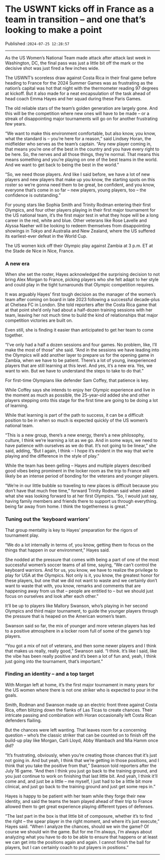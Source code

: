 # The USWNT kicks off in France as a team in transition – and one that’s looking to make a point

Published :`2024-07-25 12:28:57`

---

As the US Women’s National Team made attack after attack last week in Washington, DC, the final pass was just a little bit off the mark or the decisive shot was just fired a few inches wide.

The USWNT’s scoreless draw against Costa Rica in their final game before heading to France for the 2024 Summer Games was as frustrating as the nation’s capital was hot that night with the thermometer reading 97 degrees at kickoff. But it also made for a neat encapsulation of the task ahead of head coach Emma Hayes and her squad during these Paris Games.

The old reliable stars of the team’s golden generation are largely gone. And this will be the competition where new ones will have to be made – or a streak of disappointing major tournaments will go on for another frustrating few years.

“We want to make this environment comfortable, but also know, you know, what the standard is – you’re here for a reason,” said Lindsey Horan, the midfielder who serves as the team’s captain. “Any new player coming in, that means you’re one of the best in the country and you have every right to be here. So, the nerves and all those things, they’re normal. That means this means something and you’re playing on one of the best teams in the world. And we want to get back to being the best in the world.”

“So, we need those players. And like I said before, we have a lot of new players and new players that make up you know, the starting spots on this roster so we’re gonna need them to be great, be confident, and you know, everyone that’s come in so far – new players, young players, too – the confidence is outstanding.”

For young stars like Sophia Smith and Trinity Rodman entering their first Olympics, and four other players playing in their first major tournament for the US national team, it’s the first major test in what they hope will be a long career in the red, white and blue. Other veterans like Rose Lavelle and Alyssa Naeher will be looking to redeem themselves from disappointing showings in Tokyo and Australia and New Zealand, where the US suffered its earliest-ever defeat in the World Cup.

The US women kick off their Olympic play against Zambia at 3 p.m. ET at the Stade de Nice in Nice, France.

### A new era

When she set the roster, Hayes acknowledged the surprising decision to not bring Alex Morgan to France, picking players who she felt adapt to her style and could play in the tight turnarounds that Olympic competition requires.

It was arguably Hayes’ first tough decision as the manager of the women’s team after coming on board in late 2023 following a successful decade-plus at Chelsea FC in London. She told reporters after the Costa Rica game that at that point she’d only had about a half-dozen training sessions with her team, leaving her not much time to build the kind of relationships that major competition victories are built on.

Even still, she is finding it easier than anticipated to get her team to come together.

“I’ve only had a half a dozen sessions and four games. No problem, like, I’ll make the most of those” she said. “And in the sessions we have leading into the Olympics will add another layer to prepare us for the opening game in Zambia, when we have to be patient. There’s a lot of young, inexperienced players that are still learning at this level. And yes, it’s a new era. Yes, we want to win. But we have to understand the steps to take to do that.”

For first-time Olympians like defender Sam Coffey, that patience is key.

While Coffey says she intends to enjoy her Olympic experience and live in the moment as much as possible, the 25-year-old added she and other players stepping onto this stage for the first time are going to be doing a lot of learning.

While that learning is part of the path to success, it can be a difficult position to be in when so much is expected quickly of the US women’s national team.

“This is a new group, there’s a new energy, there’s a new philosophy, culture, I think we’re learning a lot as we go. And in some ways, we need to have patience with ourselves as we do that. It’s not going to be linear,” she said, adding, “But I again, I think – I hope it’s evident in the way that we’re playing and the difference in the style of play.”

While the team has been gelling – Hayes and multiple players described good vibes being prominent in the locker room as the trip to France will likely be an intense period of bonding for the veterans and younger players.

“We’re in our little bubble so traveling to new places is difficult because you don’t have that much free time,” forward Trinity Rodman said when asked what she was looking forward to at her first Olympics. “So, I would just say, having family members and friends there to support us through everything. being far away from home. I think the togetherness is great.”

### Tuning out the ‘keyboard warriors’

That group mentality is key to Hayes’ preparation for the rigors of tournament play.

“We do a lot internally in terms of, you know, getting them to focus on the things that happen in our environment,” Hayes said.

She nodded at the pressure that comes with being a part of one of the most successful women’s soccer teams of all time, saying, “We can’t control the keyboard warriors. And for us, you know, we have to realize the privilege to play for USA at the Olympics. Not only is it, you know, the greatest honor for these players, but one that we did not want to waste and we certainly don’t want to waste that with, you know, remarks and comments that are happening away from us that – people are entitled to – but we should just focus on ourselves and look after each other.”

It’ll be up to players like Mallory Swanson, who’s playing in her second Olympics and third major tournament, to guide the younger players through the pressure that is heaped on the American women’s team.

Swanson said so far, the mix of younger and more veteran players has led to a positive atmosphere in a locker room full of some of the game’s top players.

“You got a mix of not of veterans, and then some newer players and I think that makes us really, really good,” Swanson said. “I think. It’s like I said, like the vibe has been really positive and it’s been a lot of fun and, yeah, I think just going into the tournament, that’s important.”

### Finding an identity – and a top target

With Morgan left at home, it’s the first major tournament in many years for the US women where there is not one striker who is expected to pour in the goals.

Smith, Rodman and Swanson made up an electric front three against Costa Rica, often blitzing down the flanks of Las Ticas to create chances. Their intricate passing and combination with Horan occasionally left Costa Rican defenders flailing.

But the chances were left wanting. That leaves room for a concerning question – who’s the classic striker that can be counted on to finish off the build-up play like Morgan, Carli Lloyd, Abby Wambach and Mia Hamm once did?

“It’s frustrating, obviously, when you’re creating those chances that it’s just not going in. And but yeah, I think that we’re getting in those positions, and I think that you take the positive from that,” Swanson told reporters after the July 16 game. “And then I think you just go back to the training ground, and you just continue to work on finishing that last little bit. And yeah, I think it’ll come and, and just be a little – me myself, I just had to be a little bit more clinical, and just go back to the training ground and just get some reps in.”

Hayes is happy to be patient with her team while they forge their new identity, and said the teams the team played ahead of their trip to France allowed them to get great experience playing different types of defenses.

“The last part in the box is that little bit of composure, whether it’s to find the right – the spear player in the right moment, and where it’s just execute,” Hayes said. “When I analyze the chances, should we win the game? Of course we should win the game. But for me I’m always, I’m always about analyzing what you have to do to be able to ensure that happens or at least we can get into the positions again and again. I cannot finish the ball for players, but I can certainly coach to put players in positions.”

---

